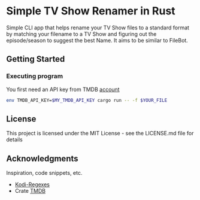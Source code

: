 # Simple TV Show Renamer in Rust

Simple CLI app that helps rename your TV Show files to a standard format by matching your filename to a TV Show and figuring out the episode/season to suggest the best Name. It aims to be similar to FileBot.

## Getting Started

### Executing program

You first need an API key from TMDB [account](https://www.themoviedb.org/documentation/api)

```bash
env TMDB_API_KEY=$MY_TMDB_API_KEY cargo run -- -f $YOUR_FILE
```

## License

This project is licensed under the MIT License - see the LICENSE.md file for details

## Acknowledgments

Inspiration, code snippets, etc.
* [Kodi-Regexes](https://kodi.wiki/view/Advancedsettings.xml#tvshowmatching)
* Crate [TMDB](https://gitlab.com/Cir0X/tmdb-rs) 
